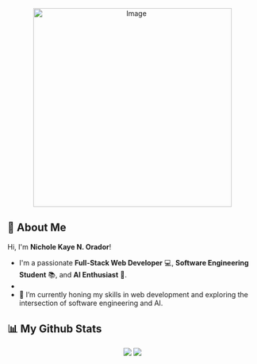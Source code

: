 <div align="center">
    <img src="https://github.com/user-attachments/assets/9d15f45d-b162-4619-a2d0-d3678bf2d379" width="400" alt="Image">
</div>

## 👋 About Me

Hi, I'm **Nichole Kaye N. Orador**!  

- I'm a passionate **Full-Stack Web Developer** 💻, **Software Engineering Student** 📚, and **AI Enthusiast** 🤖.
- 
- 🔭 I’m currently honing my skills in web development and exploring the intersection of software engineering and AI.  


## 📊 My Github Stats
<div align="center">
   <img src="https://github-readme-stats.vercel.app/api?username=Kohl-codes&show_icons=true&count_private=true&theme=react&hide_border=true&bg_color=0D1117">
   <img src="https://github-readme-stats.vercel.app/api/top-langs/?username=Kohl-codes&langs_count=8&count_private=true&layout=compact&theme=react&hide_border=true&bg_color=0D1117"/>
</div>


